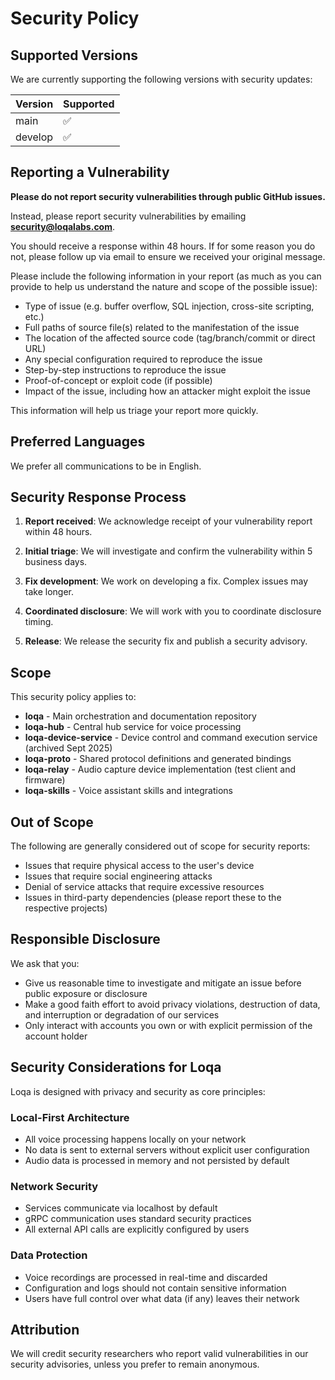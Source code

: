 # Security Policy

## Supported Versions

We are currently supporting the following versions with security updates:

| Version | Supported          |
| ------- | ------------------ |
| main    | :white_check_mark: |
| develop | :white_check_mark: |

## Reporting a Vulnerability

**Please do not report security vulnerabilities through public GitHub issues.**

Instead, please report security vulnerabilities by emailing **security@loqalabs.com**.

You should receive a response within 48 hours. If for some reason you do not, please follow up via email to ensure we received your original message.

Please include the following information in your report (as much as you can provide to help us understand the nature and scope of the possible issue):

* Type of issue (e.g. buffer overflow, SQL injection, cross-site scripting, etc.)
* Full paths of source file(s) related to the manifestation of the issue
* The location of the affected source code (tag/branch/commit or direct URL)
* Any special configuration required to reproduce the issue
* Step-by-step instructions to reproduce the issue
* Proof-of-concept or exploit code (if possible)
* Impact of the issue, including how an attacker might exploit the issue

This information will help us triage your report more quickly.

## Preferred Languages

We prefer all communications to be in English.

## Security Response Process

1. **Report received**: We acknowledge receipt of your vulnerability report within 48 hours.

2. **Initial triage**: We will investigate and confirm the vulnerability within 5 business days.

3. **Fix development**: We work on developing a fix. Complex issues may take longer.

4. **Coordinated disclosure**: We will work with you to coordinate disclosure timing.

5. **Release**: We release the security fix and publish a security advisory.

## Scope

This security policy applies to:

- **loqa** - Main orchestration and documentation repository
- **loqa-hub** - Central hub service for voice processing
- **loqa-device-service** - Device control and command execution service (archived Sept 2025)  
- **loqa-proto** - Shared protocol definitions and generated bindings
- **loqa-relay** - Audio capture device implementation (test client and firmware)
- **loqa-skills** - Voice assistant skills and integrations

## Out of Scope

The following are generally considered out of scope for security reports:

- Issues that require physical access to the user's device
- Issues that require social engineering attacks
- Denial of service attacks that require excessive resources
- Issues in third-party dependencies (please report these to the respective projects)

## Responsible Disclosure

We ask that you:

- Give us reasonable time to investigate and mitigate an issue before public exposure or disclosure
- Make a good faith effort to avoid privacy violations, destruction of data, and interruption or degradation of our services
- Only interact with accounts you own or with explicit permission of the account holder

## Security Considerations for Loqa

Loqa is designed with privacy and security as core principles:

### Local-First Architecture
- All voice processing happens locally on your network
- No data is sent to external servers without explicit user configuration
- Audio data is processed in memory and not persisted by default

### Network Security
- Services communicate via localhost by default
- gRPC communication uses standard security practices
- All external API calls are explicitly configured by users

### Data Protection
- Voice recordings are processed in real-time and discarded
- Configuration and logs should not contain sensitive information
- Users have full control over what data (if any) leaves their network

## Attribution

We will credit security researchers who report valid vulnerabilities in our security advisories, unless you prefer to remain anonymous.